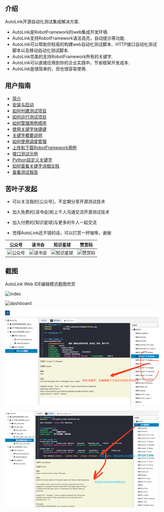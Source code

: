 ## 介绍

AutoLink开源自动化测试集成解决方案.

- AutoLink是RobotFramework的web集成开发环境.
- AutoLink支持RobotFramework语法高亮，自动提示等功能.
- AutoLink可以帮助你轻易的构建web自动化测试脚本、HTTP接口自动化测试脚本以及移动自动化测试脚本.
- AutoLink完美的支持RobotFramework所有的关键字.
- AutoLink可以直接应用到你的企业实践中，节省框架开发成本.
- AutoLink是很简单的，但也很容易使用.

## 用户指南

- [简介](./docs/README.md)
- [安装与启动](./docs/安装与启动.md)
- [如何创建测试项目](./docs/如何创建测试项目.md)
- [如何运行测试项目](./docs/如何运行测试项目.md)
- [如何管理用例顺序](./docs/如何管理测试项目中用例顺序.md)
- [使用关键字快捷键](./docs/如何使用自动提示快捷输入关键字.md)
- [关键字概要说明](./docs/关键字概要说明.md)
- [如何使用调度管理](./docs/如何使用调度管理.md)
- [上传和下载RobotFramework用例](./docs/上传和下载RobotFramework用例.md)
- [接口测试示例](./docs/如何创建HTTP接口测试用例.md)
- [Python自定义关键字](./docs/如何调用Python自定义库.md)
- [如何查看关键字详细文档](./docs/如何查看关键字详细文档.md)
- [查看测试报告](./docs/查看测试报告.md)

## 苦叶子发起

- 可以关注我的[公众号]，不定期分享开源测试技术

- 加入免费的[读书会]和上千人沟通交流开源测试技术

- 加入付费的[知识星球]与更多的牛人一起交流

- 觉得AutoLink还不错的话，可以打赏一杯咖啡，谢谢

公众号|读书会|知识星球|赞赏码
---|---|---|---
![公众号](./auto/www/static/img/公众号.jpg)|![读书会](./auto/www/static/img/读书会.png)|![知识星球](./auto/www/static/img/开源优测.png)|![赞赏码](./auto/www/static/img/赞赏码.png)

## 截图

AutoLink Web IDE编辑模式截图欣赏

![index](./auto/www/static/img/index.png)

![dashboard](./docs/img/dashboard.png)

![help](./docs/img/keyword_help.png)

![keyword](./docs/img/double_keyword.png)